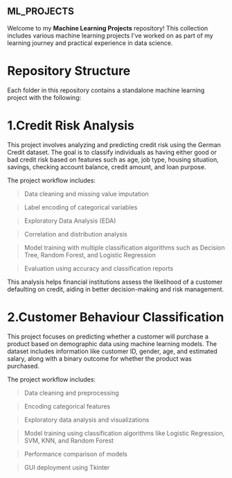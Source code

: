 ## ML_PROJECTS
Welcome to my **Machine Learning Projects** repository! This collection includes various machine learning projects I've worked on as part of my learning journey and practical experience in data science.

# Repository Structure

Each folder in this repository contains a standalone machine learning project with the following:

# 1.Credit Risk Analysis

This project involves analyzing and predicting credit risk using the German Credit dataset. The goal is to classify individuals as having either good or bad credit risk based on features such as age, job type, housing situation, savings, checking account balance, credit amount, and loan purpose.

The project workflow includes:

> Data cleaning and missing value imputation

> Label encoding of categorical variables

> Exploratory Data Analysis (EDA)

> Correlation and distribution analysis

> Model training with multiple classification algorithms such as Decision Tree, Random Forest, and Logistic Regression

> Evaluation using accuracy and classification reports

This analysis helps financial institutions assess the likelihood of a customer defaulting on credit, aiding in better decision-making and risk management.

# 2.Customer Behaviour Classification

This project focuses on predicting whether a customer will purchase a product based on demographic data using machine learning models. The dataset includes information like customer ID, gender, age, and estimated salary, along with a binary outcome for whether the product was purchased.

The project workflow includes:

> Data cleaning and preprocessing

> Encoding categorical features

> Exploratory data analysis and visualizations

> Model training using classification algorithms like Logistic Regression, SVM, KNN, and Random Forest

> Performance comparison of models

> GUI deployment using Tkinter
